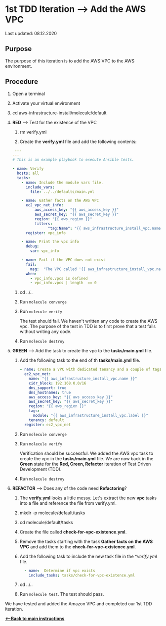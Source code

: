 # 1st TDD Iteration --> Add the AWS VPC

Last updated: 08.12.2020

## Purpose

The purpose of this iteration is to add the AWS VPC to the AWS environment.

## Procedure

1. Open a terminal
2. Activate your virtual environment
1. cd aws-infrastructure-install/molecule/default

1. **RED** --> Test for the existence of the VPC
    
    1. rm verify.yml
    
    1. Create the **verify.yml** file and add the following contents:
    
      ```yaml
       ---
      ---
      # This is an example playbook to execute Ansible tests.
      
      - name: Verify
        hosts: all
        tasks:
          - name: Include the module vars file.
            include_vars:
              file: ../../defaults/main.yml
      
          - name: Gather facts on the AWS VPC
            ec2_vpc_net_info:
                aws_access_key: "{{ aws_access_key }}"
                aws_secret_key: "{{ aws_secret_key }}"
                region: "{{ aws_region }}"
                filters:
                      "tag:Name": "{{ aws_infrastructure_install_vpc.name }}"
            register: vpc_info
      
          - name: Print the vpc info
            debug:
              var: vpc_info
      
          - name: Fail if the VPC does not exist
            fail:
              msg:  "The VPC called '{{ aws_infrastructure_install_vpc.name }}' does not exist."
            when:
              - vpc_info.vpcs is defined
              - vpc_info.vpcs | length  == 0
    
      ``` 
         
      1. cd ../..
      1. Run `molecule converge`
      1. Run `molecule verify`
    
            The test should fail.  We haven't written any
            code to create the AWS vpc.
            The purpose of the test in TDD is to
            first prove that a test fails without writing any
            code.
      1. Run `molecule destroy`

1. **GREEN** --> Add the task to create the vpc to the **tasks/main.yml** file.
    1. Add the following task to the end of th **tasks/main.yml** file.
        
        ```yaml
        - name: Create a VPC with dedicated tenancy and a couple of tags
          ec2_vpc_net:
            name: "{{ aws_infrastructure_install_vpc.name }}"
            cidr_block: 192.168.0.0/16
            dns_support: true
            dns_hostnames: true
            aws_access_key: "{{ aws_access_key }}"
            aws_secret_key: "{{ aws_secret_key }}"
            region: "{{ aws_region }}"
            tags:
              module: "{{ aws_infrastructure_install_vpc.label }}"
            tenancy: default
          register: ec2_vpc_net
        ```
            
      1. Run `molecule converge`
      1. Run `molecule verify`
        
            Verification should
            be successful.  We added the AWS vpc task to
             create the vpc in the
            **tasks/main.yml** file.  We are now
            back in the **Green** state for the
            **Red, Green, Refactor** iteration of Test
            Driven Development (TDD).
      1. Run `molecule destroy`
      
1. **REFACTOR** --> Does any of the code need **Refactoring**?

    1. The **verify.yml** looks a little messy.  Let's extract the new **vpc**
        tasks into a file and reference the file from verify.yml.
    1. mkdir -p molecule/default/tasks
    1. cd molecule/default/tasks
    1. Create the file called **check-for-vpc-existence.yml**.
    1. Remove the tasks starting with the task **Gather facts on the AWS VPC**
    and add them to the **check-for-vpc-existence.yml**.
    1. Add the following task to include the new task file in the **verify.yml* file.
    
          ```yaml
            - name:  Determine if vpc exists
              include_tasks: tasks/check-for-vpc-existence.yml
         ``` 
    
    1. cd ../..
    1. Run `molecule test`.  The test should pass.

We have tested and added the Amazon VPC and completed our 1st TDD iteration.

[**<--Back to main instructions**](../readme.md#1stTDD)